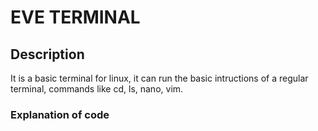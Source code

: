 # EVE TERMINAL
## Description
It is a basic terminal for linux, it can run the basic intructions of a regular terminal, commands like cd, ls, nano, vim.
### Explanation of code
